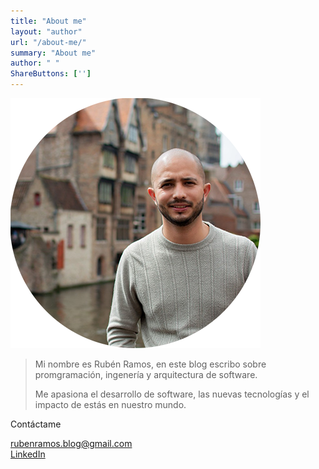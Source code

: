 ```yaml
---
title: "About me"
layout: "author"
url: "/about-me/"
summary: "About me"
author: " "
ShareButtons: ['']
---
```


![gráfica-con-datos-series-temporal](/images/about-me.png)


> Mi nombre es Rubén Ramos, en este blog escribo sobre promgramación, ingenería y arquitectura de software.
> 
> Me apasiona el desarrollo de software, las nuevas tecnologías y el impacto de estás en nuestro mundo.


Contáctame

rubenramos.blog@gmail.com  
[LinkedIn](https://www.linkedin.com/in/ruben-ramos-dev)
 